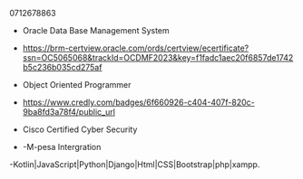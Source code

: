 



0712678863

- Oracle Data Base Management System

- https://brm-certview.oracle.com/ords/certview/ecertificate?ssn=OC5065068&trackId=OCDMF2023&key=f1fadc1aec20f6857de1742b5c236b035cd275af


- Object Oriented Programmer 

- https://www.credly.com/badges/6f660926-c404-407f-820c-9ba8fd3a78f4/public_url

- Cisco Certified Cyber Security

- -M-pesa Intergration

-Kotlin|JavaScript|Python|Django|Html|CSS|Bootstrap|php|xampp.
<!---
maxwellnjogu/maxwellnjogu is a ✨ special ✨ repository because its `README.md` (this file) appears on your GitHub profile.
You can click the Preview link to take a look at your changes.
--->
